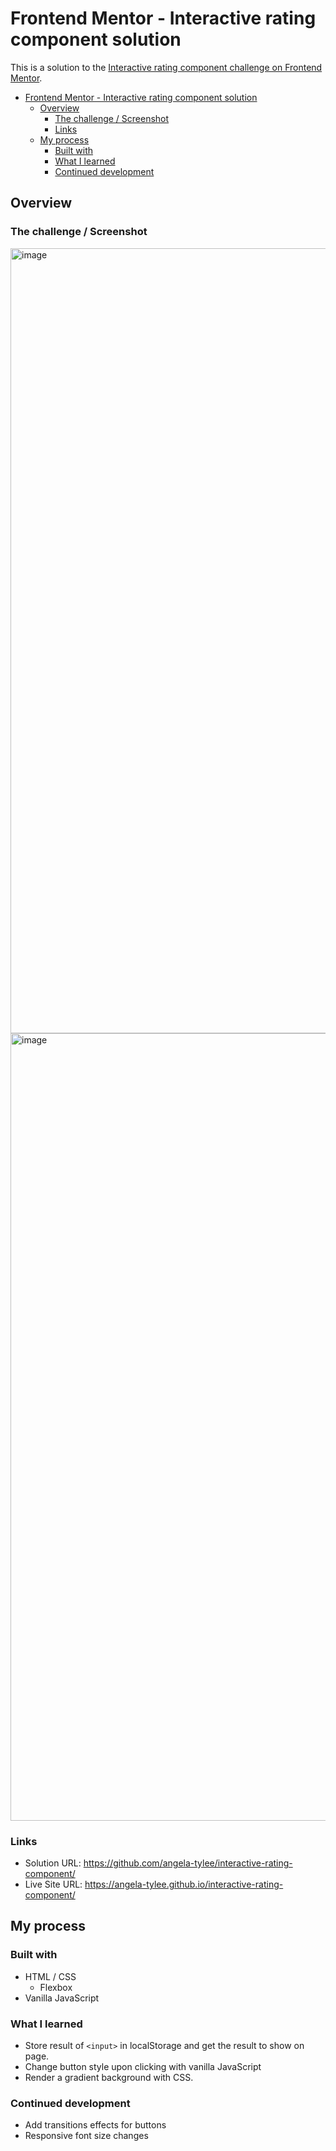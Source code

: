 # Frontend Mentor - Interactive rating component solution

This is a solution to the [Interactive rating component challenge on Frontend Mentor](https://www.frontendmentor.io/challenges/interactive-rating-component-koxpeBUmI). 


- [Frontend Mentor - Interactive rating component solution](#frontend-mentor---interactive-rating-component-solution)
  - [Overview](#overview)
    - [The challenge / Screenshot](#the-challenge--screenshot)
    - [Links](#links)
  - [My process](#my-process)
    - [Built with](#built-with)
    - [What I learned](#what-i-learned)
    - [Continued development](#continued-development)


## Overview

### The challenge / Screenshot

<img width="1256" alt="image" src="https://github.com/angela-tylee/interactive-rating-component/assets/145020731/c29dee61-222c-49bb-bade-189a6d710c0a">
<img width="1260" alt="image" src="https://github.com/angela-tylee/interactive-rating-component/assets/145020731/e7b19a77-19c1-4602-b639-5f4efdacaedb">


### Links

- Solution URL: https://github.com/angela-tylee/interactive-rating-component/
- Live Site URL: https://angela-tylee.github.io/interactive-rating-component/

## My process

### Built with

- HTML / CSS
  - Flexbox
- Vanilla JavaScript

### What I learned

- Store result of `<input>` in localStorage and get the result to show on page.
- Change button style upon clicking with vanilla JavaScript
- Render a gradient background with CSS.

### Continued development

- Add transitions effects for buttons
- Responsive font size changes
